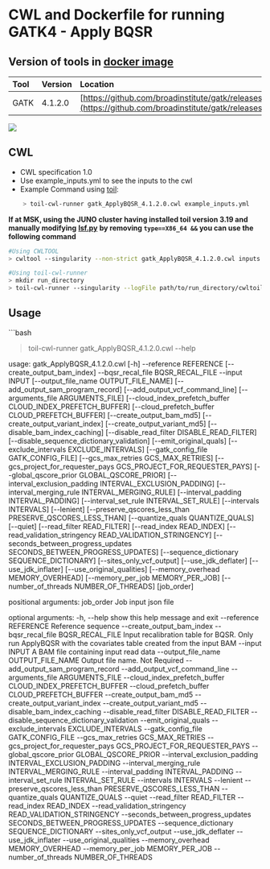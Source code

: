 # CWL and Dockerfile for running GATK4 - Apply BQSR

## Version of tools in [docker image ](https://hub.docker.com/r/broadinstitute/gatk)

| Tool | Version | Location |
| :--- | :--- | :--- |
| GATK | 4.1.2.0 | [https://github.com/broadinstitute/gatk/releases/tag/4.1.2.0](https://github.com/broadinstitute/gatk/releases/tag/4.1.2.0) |

[![](https://img.shields.io/badge/version-4.1.2.0-blue)](https://github.com/broadinstitute/gatk/releases/tag/4.1.2.0)

## CWL

* CWL specification 1.0
* Use example\_inputs.yml to see the inputs to the cwl
* Example Command using [toil](https://toil.readthedocs.io):

```bash
    > toil-cwl-runner gatk_ApplyBQSR_4.1.2.0.cwl example_inputs.yml
```

**If at MSK, using the JUNO cluster having installed toil version 3.19 and manually modifying** [**lsf.py**](https://github.com/DataBiosphere/toil/blob/releases/3.19.0/src/toil/batchSystems/lsf.py#L170) **by removing `type==X86_64 &&` you can use the following command**

```bash
#Using CWLTOOL
> cwltool --singularity --non-strict gatk_ApplyBQSR_4.1.2.0.cwl inputs.yaml

#Using toil-cwl-runner
> mkdir run_directory
> toil-cwl-runner --singularity --logFile path/to/run_directory/cwltoil.log  --jobStore path/to/jobStore --batchSystem lsf --workDir /path/to/run_directory --outdir /path/to/run_directory --writeLogs /path/to/run_directory --logLevel DEBUG --stats --retryCount 2 --disableCaching --maxLogFileSize 20000000000 gatk_ApplyBQSR_4.1.2.0.cwl inputs.yaml > file.stdout 2> file.stderr &
```

## Usage

\`\`\`bash

> toil-cwl-runner gatk\_ApplyBQSR\_4.1.2.0.cwl --help

usage: gatk\_ApplyBQSR\_4.1.2.0.cwl \[-h\] --reference REFERENCE \[--create\_output\_bam\_index\] --bqsr\_recal\_file BQSR\_RECAL\_FILE --input INPUT \[--output\_file\_name OUTPUT\_FILE\_NAME\] \[--add\_output\_sam\_program\_record\] \[--add\_output\_vcf\_command\_line\] \[--arguments\_file ARGUMENTS\_FILE\] \[--cloud\_index\_prefetch\_buffer CLOUD\_INDEX\_PREFETCH\_BUFFER\] \[--cloud\_prefetch\_buffer CLOUD\_PREFETCH\_BUFFER\] \[--create\_output\_bam\_md5\] \[--create\_output\_variant\_index\] \[--create\_output\_variant\_md5\] \[--disable\_bam\_index\_caching\] \[--disable\_read\_filter DISABLE\_READ\_FILTER\] \[--disable\_sequence\_dictionary\_validation\] \[--emit\_original\_quals\] \[--exclude\_intervals EXCLUDE\_INTERVALS\] \[--gatk\_config\_file GATK\_CONFIG\_FILE\] \[--gcs\_max\_retries GCS\_MAX\_RETRIES\] \[--gcs\_project\_for\_requester\_pays GCS\_PROJECT\_FOR\_REQUESTER\_PAYS\] \[--global\_qscore\_prior GLOBAL\_QSCORE\_PRIOR\] \[--interval\_exclusion\_padding INTERVAL\_EXCLUSION\_PADDING\] \[--interval\_merging\_rule INTERVAL\_MERGING\_RULE\] \[--interval\_padding INTERVAL\_PADDING\] \[--interval\_set\_rule INTERVAL\_SET\_RULE\] \[--intervals INTERVALS\] \[--lenient\] \[--preserve\_qscores\_less\_than PRESERVE\_QSCORES\_LESS\_THAN\] \[--quantize\_quals QUANTIZE\_QUALS\] \[--quiet\] \[--read\_filter READ\_FILTER\] \[--read\_index READ\_INDEX\] \[--read\_validation\_stringency READ\_VALIDATION\_STRINGENCY\] \[--seconds\_between\_progress\_updates SECONDS\_BETWEEN\_PROGRESS\_UPDATES\] \[--sequence\_dictionary SEQUENCE\_DICTIONARY\] \[--sites\_only\_vcf\_output\] \[--use\_jdk\_deflater\] \[--use\_jdk\_inflater\] \[--use\_original\_qualities\] \[--memory\_overhead MEMORY\_OVERHEAD\] \[--memory\_per\_job MEMORY\_PER\_JOB\] \[--number\_of\_threads NUMBER\_OF\_THREADS\] \[job\_order\]

positional arguments: job\_order Job input json file

optional arguments: -h, --help show this help message and exit --reference REFERENCE Reference sequence --create\_output\_bam\_index --bqsr\_recal\_file BQSR\_RECAL\_FILE Input recalibration table for BQSR. Only run ApplyBQSR with the covariates table created from the input BAM --input INPUT A BAM file containing input read data --output\_file\_name OUTPUT\_FILE\_NAME Output file name. Not Required --add\_output\_sam\_program\_record --add\_output\_vcf\_command\_line --arguments\_file ARGUMENTS\_FILE --cloud\_index\_prefetch\_buffer CLOUD\_INDEX\_PREFETCH\_BUFFER --cloud\_prefetch\_buffer CLOUD\_PREFETCH\_BUFFER --create\_output\_bam\_md5 --create\_output\_variant\_index --create\_output\_variant\_md5 --disable\_bam\_index\_caching --disable\_read\_filter DISABLE\_READ\_FILTER --disable\_sequence\_dictionary\_validation --emit\_original\_quals --exclude\_intervals EXCLUDE\_INTERVALS --gatk\_config\_file GATK\_CONFIG\_FILE --gcs\_max\_retries GCS\_MAX\_RETRIES --gcs\_project\_for\_requester\_pays GCS\_PROJECT\_FOR\_REQUESTER\_PAYS --global\_qscore\_prior GLOBAL\_QSCORE\_PRIOR --interval\_exclusion\_padding INTERVAL\_EXCLUSION\_PADDING --interval\_merging\_rule INTERVAL\_MERGING\_RULE --interval\_padding INTERVAL\_PADDING --interval\_set\_rule INTERVAL\_SET\_RULE --intervals INTERVALS --lenient --preserve\_qscores\_less\_than PRESERVE\_QSCORES\_LESS\_THAN --quantize\_quals QUANTIZE\_QUALS --quiet --read\_filter READ\_FILTER --read\_index READ\_INDEX --read\_validation\_stringency READ\_VALIDATION\_STRINGENCY --seconds\_between\_progress\_updates SECONDS\_BETWEEN\_PROGRESS\_UPDATES --sequence\_dictionary SEQUENCE\_DICTIONARY --sites\_only\_vcf\_output --use\_jdk\_deflater --use\_jdk\_inflater --use\_original\_qualities --memory\_overhead MEMORY\_OVERHEAD --memory\_per\_job MEMORY\_PER\_JOB --number\_of\_threads NUMBER\_OF\_THREADS

